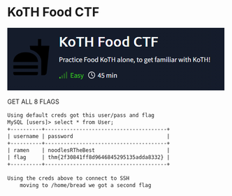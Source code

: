 # KoTH Food CTF
![alt text](desc.png)


GET ALL 8 FLAGS

    Using default creds got this user/pass and flag
    MySQL [users]> select * from User;
    +----------+---------------------------------------+
    | username | password                              |
    +----------+---------------------------------------+
    | ramen    | noodlesRTheBest                       |
    | flag     | thm{2f30841ff8d9646845295135adda8332} |
    +----------+---------------------------------------+

    Using the creds above to connect to SSH
        moving to /home/bread we got a second flag
